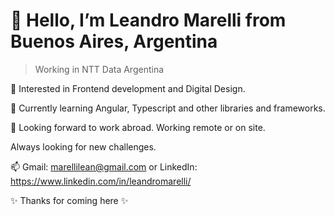 # 👋 Hello, I’m Leandro Marelli from Buenos Aires, Argentina

> Working in NTT Data Argentina 

👀 Interested in Frontend development and Digital Design.

🌱 Currently learning Angular, Typescript and other libraries and frameworks.

💞️ Looking forward to work abroad. Working remote or on site. 

Always looking for new challenges.

📫 Gmail: marellilean@gmail.com or LinkedIn: https://www.linkedin.com/in/leandromarelli/


✨ Thanks for coming here ✨


<!---
leanmarelli/leanmarelli is a ✨ special ✨ repository because its `README.md` (this file) appears on your GitHub profile.
You can click the Preview link to take a look at your changes.
--->
